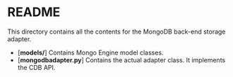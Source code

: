 # README

This directory contains all the contents for the MongoDB back-end storage adapter.

* [**models/**] Contains Mongo Engine model classes.
* [**mongodbadapter.py**] Contains the actual adapter class. It implements the CDB API.
